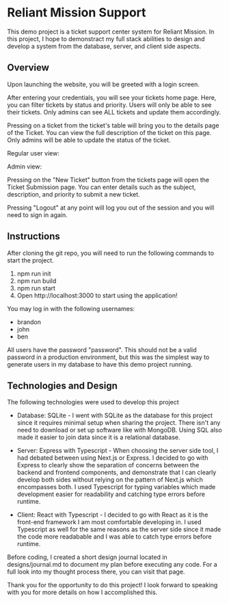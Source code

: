 # Reliant Mission Support
This demo project is a ticket support center system for Reliant Mission. In this project, I hope to demonstract my full stack abilities to design and develop a system from the database, server, and client side aspects.

## Overview
Upon launching the website, you will be greeted with a login screen.

After entering your credentials, you will see your tickets home page. Here, you can filter tickets by status and priority. Users will only be able to see their tickets. Only admins can see ALL tickets and update them accordingly.

Pressing on a ticket from the ticket's table will bring you to the details page of the Ticket. You can view the full description of the ticket on this page. Only admins will be able to update the status of the ticket.

Regular user view:

Admin view:

Pressing on the "New Ticket" button from the tickets page will open the Ticket Submission page. You can enter details such as the subject, description, and priority to submit a new ticket.

Pressing "Logout" at any point will log you out of the session and you will need to sign in again.

## Instructions
After cloning the git repo, you will need to run the following commands to start the project.
1. npm run init
2. npm run build
3. npm run start
4. Open http://localhost:3000 to start using the application!

You may log in with the following usernames:
- brandon
- john
- ben

All users have the password "password". This should not be a valid password in a production environment, but this was the simplest way to generate users in my database to have this demo project running.

## Technologies and Design
The following technologies were used to develop this project
- Database: SQLite - I went with SQLite as the database for this project since it requires minimal setup when sharing the project. There isn't any need to download or set up software like with MongoDB. Using SQL also made it easier to join data since it is a relational database.

- Server: Express with Typescript - When choosing the server side tool, I had debated between using Next.js or Express. I decided to go with Express to clearly show the separation of concerns between the backend and frontend components, and demonstrate that I can clearly develop both sides without relying on the pattern of Next.js which encompasses both. I used Typescript for typing variables which made development easier for readability and catching type errors before runtime.

- Client: React with Typescript - I decided to go with React as it is the front-end framework I am most comfortable developing in. I used Typescript as well for the same reasons as the server side since it made the code more readabable and I was able to catch type errors before runtime.

Before coding, I created a short design journal located in designs/journal.md to document my plan before executing any code. For a full look into my thought process there, you can visit that page.

Thank you for the opportunity to do this project! I look forward to speaking with you for more details on how I accomplished this.
